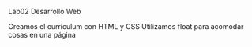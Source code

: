 Lab02 Desarrollo Web

Creamos el curriculum con HTML y CSS
Utilizamos float para acomodar cosas en una página